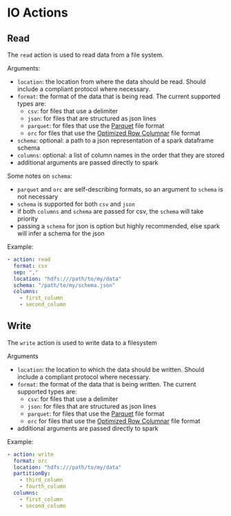 # IO Actions

## Read
The `read` action is used to read data from a file system.

Arguments:
- `location`: the location from where the data should be read. Should include a compliant protocol where necessary.
- `format`: the format of the data that is being read. The current supported types are:
    - `csv`: for files that use a delimiter
    - `json`: for files that are structured as json lines
    - `parquet`: for files that use the [Parquet](https://parquet.apache.org/) file format
    - `orc` for files that use the [Optimized Row Columnar](https://orc.apache.org/) file format
- `schema`: optional: a path to a json representation of a spark dataframe schema
- `columns`: optional: a list of column names in the order that they are stored
- additional arguments are passed directly to spark

Some notes on `schema`:
- `parquet` and `orc` are self-describing formats, so an argument to `schema` is not necessary
- `schema` is supported for both `csv` and `json`
- if both `columns` and `schema` are passed for csv, the `schema` will take priority
- passing a `schema` for json is option but highly recommended, else spark will infer a schema for the json

Example:
``` yaml
- action: read
  format: csv
  sep: ","
  location: "hdfs:///path/to/my/data"
  schema: "/path/to/my/schema.json"
  columns:
    - first_column
    - second_column
```

## Write
The `write` action is used to write data to a filesystem

Arguments
- `location`: the location to which the data should be written. Should include a compliant protocol where necessary.
- `format`: the format of the data that is being written. The current supported types are:
    - `csv`: for files that use a delimiter
    - `json`: for files that are structured as json lines
    - `parquet`: for files that use the [Parquet](https://parquet.apache.org/) file format
    - `orc` for files that use the [Optimized Row Columnar](https://orc.apache.org/) file format
- additional arguments are passed directly to spark

Example:
``` yaml
- action: write
  format: orc
  location: "hdfs:///path/to/my/data"
  partitionBy:
    - third_column
    - fourth_column
  columns:
    - first_column
    - second_column
```